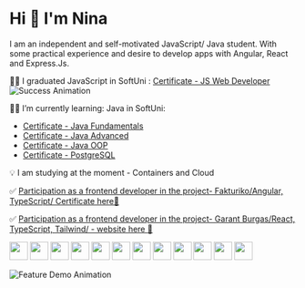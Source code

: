 # Hi 👋 I'm Nina 

I am an independent and self-motivated JavaScript/ Java student. With some practical experience and desire to develop apps with Angular, React and Express.Js.

👩‍🎓 I graduated JavaScript in SoftUni : [Certificate - JS Web Developer](https://softuni.bg/certificates/details/185271/46d18211) <img src="https://media.giphy.com/media/111ebonMs90YLu/giphy.gif" alt="Success Animation">

👩‍💻 I’m currently learning: Java in SoftUni:
-  [Certificate - Java Fundamentals](https://softuni.bg/certificates/details/195145/c10f50f2)
-  [Certificate - Java Advanced](https://softuni.bg/certificates/details/203382/3e2e30b7)
-  [Certificate - Java OOP](https://softuni.bg/certificates/details/211065/3ca50784)
-  [Certificate -  PostgreSQL](https://softuni.bg/certificates/details/216935/1e04bc5e)

  💡 I am studying at the moment - Containers and Cloud

  ✅  [Participation as a frontend developer  in the project- Fakturiko/Angular, TypeScript/ Certificate here🔗](https://drive.google.com/file/d/1HAVNopZsz644p_lY8Q1Oogcr1DbC4RLR/view)
  
  ✅  [Participation as a frontend developer  in the project- Garant Burgas/React, TypeScript, Tailwind/ - website here 🔗](https://borsa.garantburgas.com)

<img src="https://github.com/NinaNikolova/NinaNikolova/assets/40785979/0c7a42b9-94fd-42b9-969f-f4e30c2e8111" width="32" />
<img src="https://github.com/NinaNikolova/NinaNikolova/assets/40785979/e792b3c2-e734-4b84-9081-8126b9ca356e" width="32" />
<img src="https://github.com/NinaNikolova/NinaNikolova/assets/40785979/6819a7b8-6544-4fc4-9f02-9e4cfc09c848" width="32" />
<img src="https://github.com/NinaNikolova/NinaNikolova/assets/40785979/b9a9302b-fbf4-4c12-9855-0b5dcc669898" width="32" />
<img src="https://github.com/NinaNikolova/NinaNikolova/assets/40785979/0c0e4a02-bbc2-4e59-9891-d36a9c98edcc" width="32" />
<img src="https://github.com/NinaNikolova/NinaNikolova/assets/40785979/61a451c2-fd05-4178-b511-1e50d412f017" width="32" />
<img src="https://github.com/NinaNikolova/NinaNikolova/assets/40785979/bb6ec9c9-28bb-4329-a2a4-4d35348b9381" width="32" />
<img src="https://github.com/NinaNikolova/NinaNikolova/assets/40785979/8e2f4566-ec13-4992-af1e-476574683b2f" width="32" />
<img src="https://github.com/NinaNikolova/NinaNikolova/assets/40785979/31a14935-fbe9-448b-9f14-bd4c99123cf8" width="32" />
<img src="https://github.com/NinaNikolova/NinaNikolova/assets/40785979/9e5e1295-a22a-40f9-83eb-6ada31a943bd" width="32" />
<img src="https://github.com/NinaNikolova/NinaNikolova/assets/40785979/8c53f516-45db-4b16-8c67-7cd07851e04d" width="32" />
<img src="https://github.com/NinaNikolova/NinaNikolova/assets/40785979/45c64c32-5951-4b7d-8f4b-482b4fcada8b" width="32" />


![Feature Demo Animation](https://media.giphy.com/media/xT9IgzoKnwFNmISR8I/giphy.gif)
